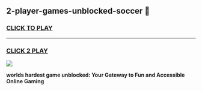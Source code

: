
## 2-player-games-unblocked-soccer 👋
<h3>
<a href="https://premium.freeplayer.one?title=2-player-games-unblocked-soccer&ref=14F">CLICK TO PLAY</a></h3>
<hr>

<h3>
<a href="https://premium.freeplayer.one?title=2-player-games-unblocked-soccer&ref=14F">CLICK 2 PLAY</a>
  
</h3>

<a href="https://premium.freeplayer.one?title=2-player-games-unblocked-soccer&ref=12F/"><img src="https://clearcache.store/games.png"></a>


**worlds hardest game unblocked: Your Gateway to Fun and Accessible Online Gaming**
